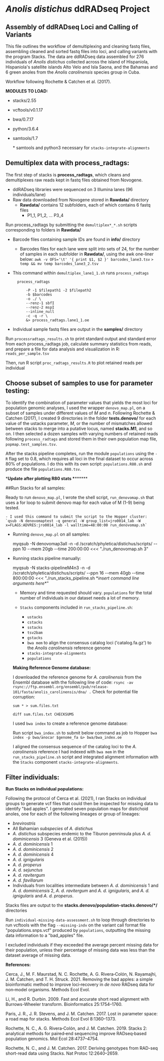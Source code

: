 # ***Anolis distichus*** ddRADseq Project

## Assembly of ddRADseq Loci and Calling of Variants

This file outlines the workflow of demultiplexing and cleaning fastq files, assembling cleaned
and sorted fastq files into loci, and calling variants with the program Stacks. The data are ddRADseq data assembled for
276 individuals of *Anolis distichus* collected across the island of Hispaniola, Hispaniola's satellite
islands Alto Velo and Isla Saona, and the Bahamas and 6 green anoles from the *Anolis carolinensis* species group in Cuba.

Workflow following Rochette & Catchen et al. (2017).

**MODULES TO LOAD:**

- stacks/2.55
- vcftools/v0.1.17
- bwa/0.7.17
- python/3.6.4
- samtools/1.7 
	
	\* samtools and python3 necessary for `stacks-integrate-alignments` 
	
## Demultiplex data with process_radtags:

The first step of stacks is **process_radtags**, which cleans and demultiplexes raw reads kept in fastq files obtained from Novogene.
	
-	ddRADseq libraries were sequenced on 3 Illumina lanes (96 individuals/lane)
- Raw data downloaded from Novogene stored in **Rawdata/** directory
	- **Rawdata/** contains 12 subfolders, each of which contains 6 fastq files
		- P1_1, P1_2, ... P3_4

Run process_radtags by submitting the `demultiplex*_*.sh` scripts corresponding to folders in **Rawdata/**

- Barcode files containing sample IDs are found in **info/** directory
	- Barcodes files for each lane were split into sets of 24, for the number of samples in each subfolder in **Rawdata/**, using the awk one-liner below:
	`awk -v OFS='\t' '{ print $1, $2 }' barcodes_lane3.tsv`
	`> temp && mv temp barcodes_lane3_2.tsv` 
	
- This command within `demultiplex_lane1_1.sh` runs `process_radtags`

		process_radtags 

			-P -1 $filepath1 -2 $filepath2 
			-b $barcodes 
			-o ./ \
			--renz-1 sbfI 
			--renz-2 mspI 
			--inline_null 
			-c -q -r \ 
			&> process_radtags.lane1_1.oe

- Individual sample fastq files are output in the **samples/** directory


Run `processradtags_results.sh` to print standard output and standard error from each process_radtags job, calculate
	summary statistics from reads, and prepare a file for data analysis and visualization in R: `reads_per_sample.tsv`

Then, run R script `proc_radtags_results.R` to plot retained reads per individual


## Choose subset of samples to use for parameter testing:

To identify the combination of parameter values that yields the most loci for population genomic analyses, I used the
wrapper `denovo_map.pl`, on a subset of samples under different values of *M* and *n*.
Following Rochette & Catchen (2017), I created 9 directories in the folder **tests.denovo/** for each value of the 
ustacks parameter, *M*, or the number of mismatches allowed between stacks to merge into a putative locus, named
**stacks.M1**, and so on. I then selected a dozen samples with varying numbers of retained reads following
`process_radtags` and stored them in their own population map file, `popmap.test_samples.tsv`. 

After the stacks pipeline completes, run the module `populations` using the `-R` flag set to 0.8, which requires all loci in the final dataset to occur across 80% of populations. I do this with its own script: `populations.R80.sh` and produce the file `populations.R80.tsv`.

\***********Update after plotting R80 stats \*****************

##Run Stacks for all samples:

Ready to run `denovo_map.pl`, I wrote the shell script, `run_denovomap.sh` that uses a for loop to submit denovo map
for each value of M (1-9) being tested.

	- I used this command to submit the script to the Hopper cluster: 
	`qsub -N denovomaptest -q general -W group_list=jro0014_lab -W x=FLAGS:ADVRES:jro0014_lab -l walltime=48:00:00 run_denovomap.sh` 

- Running `denovo_map.pl` on all samples:
 
	myqsub -N denovomap3all -n -d /scratch/phyletica/distichus/scripts/ --ppn 10 --mem 20gb --time 200:00:00 <<< "./run_denovomap.sh 3"

- Running stacks pipeline manually:

	myqsub -N stacks-pipelineM4n3 -n -d /scratch/phyletica/distichus/scripts/ --ppn 16 --mem 40gb --time 800:00:00 <<< "./run_stacks_pipeline.sh \**insert command line arguments here*\*"
	
	- Memory and time requested should vary. `populations` for the total number of individuals in our dataset needs a lot of memory.
		
	- `Stacks` components included in `run_stacks_pipeline.sh`:

		- `ustacks`
		- `cstacks`
		- `sstacks`
		- `tsv2bam`
		- `gstacks`
		- `bwa mem` to align the consensus catalog loci ('catalog.fa.gz') to the *Anolis carolinensis* reference genome
		- `stacks-integrate-alignments`
		- `populations`
	
	**Making Reference Genome database:**
 
	I downloaded the reference genome for *A. carolinensis* from the Ensembl database with the following line of code:
`rsync -av rsync://ftp.ensembl.org/ensembl/pub/release-101/fasta/anolis_carolinensis/dna/ .`
Check for potential file corruption:

	`sum * > sum.files.txt`

	`diff sum.files.txt CHECKSUMS`

	I used `bwa index` to create a reference genome database:

	Run script `bwa_index.sh` to submit below command as job to Hopper 
	`bwa index -p bwa/anocar $genome_fa &> bwa/bwa_index.oe`
	
	I aligned the consensus sequence of the catalog loci to the *A. carolinensis* reference I had indexed with `bwa mem` in the `run_stacks_pipeline.sh` script and integrated alignment information with the `Stacks` component `stacks-integrate-alignments`.	
	
## Filter individuals:

**Run Stacks on individual populations:**

Following the protocol of Cerca et al. (2021), I ran Stacks on individual groups to generate vcf files that could then be inspected for missing data to identify "bad apples". I generated seven population maps for distichoid anoles, one for each of the following lineages or group of lineages:

* *brevirostris* 
* All Bahamian *subspecies* of *A. distichus*
* *A. distichus* subspecies endemic to the Tiburon penninsula plus *A. d. dominicensis* 3 (Geneva et al. (2015))
* *A. d. dominicensis* 1
* *A. d. dominicensis* 2
* *A. d. dominicensis* 4
* *A. d. ignigularis* 
* *A. d. properus*
* *A. d. sejunctus*
* *A. d. ravitergum* 
* *A. d. favillarum*
* Individuals from localities intermediate between *A. d. dominicensis* 1 and *A. d. dominicensis* 2, *A. d. ravitergum* and *A. d. ignigularis*, and *A. d. ignigularis* and *A. d. properus*. 

Stacks files are output to the **stacks.denovo/population-stacks.denovo/*/** directories	

Run `individual-missing-data-assessment.sh` to loop through directories to run vcftools with the flag `--missing-indv` on the variant call format file "populations.snps.vcf" produced by `populations`, outputting the missing data information to a "bad_apples" file.

I excluded individuals if they exceeded the average percent missing data for their population, unless their percentage of missing data was less than the dataset average of missing data.

**References:**

Cerca, J., M. F. Maurstad, N. C. Rochette, A. G. Rivera‐Colón, N. Rayamajhi, J. M. Catchen, and T. H. Struck. 2021. Removing the bad apples: a simple bioinformatic method to improve loci‐recovery in *de novo* RADseq data for non‐model organisms. Methods Ecol Evol. 

Li, H., and R. Durbin. 2009. Fast and accurate short read alignment with Burrows-Wheeler transform. Bioinformatics 25:1754–1760.

Paris, J. R., J. R. Stevens, and J. M. Catchen. 2017. Lost in parameter space: a road map for stacks. Methods Ecol Evol 8:1360–1373.

Rochette, N. C., A. G. Rivera‐Colón, and J. M. Catchen. 2019. Stacks 2: analytical methods for paired‐end sequencing improve RADseq‐based population genomics. Mol Ecol 28:4737–4754.

Rochette, N. C., and J. M. Catchen. 2017. Deriving genotypes from RAD-seq short-read data using Stacks. Nat Protoc 12:2640–2659.
